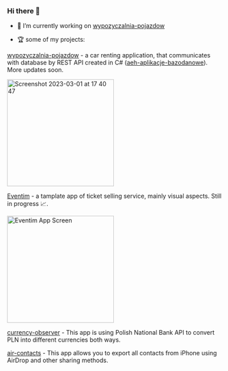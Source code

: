 ### Hi there 👋

- 🔭 I’m currently working on <a href="https://github.com/piotrwasx/wypozyczalnia-pojazdow">wypozyczalnia-pojazdow</a>

- 🏆 some of my projects:

<a href="https://github.com/piotrwasx/wypozyczalnia-pojazdow">wypozyczalnia-pojazdow</a> - a car renting application, that communicates with database by REST API created in C# (<a href="https://github.com/piotrwasx/aeh-aplikacje-bazodanowe">aeh-aplikacje-bazodanowe</a>). More updates soon.

<img width="250" alt="Screenshot 2023-03-01 at 17 40 47" src="https://user-images.githubusercontent.com/76405606/222204611-ae9d41e5-a165-484f-bd3f-25a8983308a7.png">

<a href="https://github.com/piotrwasx/Eventim">Eventim</a> - a tamplate app of ticket selling service, mainly visual aspects. Still in progress 📈.

<img width="250" alt="Eventim App Screen" src="https://user-images.githubusercontent.com/76405606/190483249-fe6f6c0d-641e-45dc-b4fc-51c90acc6ebd.png">

<a href="https://github.com/piotrwasx/currency-observer">currency-observer</a> - This app is using Polish National Bank API to convert PLN into different currencies both ways.

<a href="https://github.com/piotrwasx/air-contacts">air-contacts</a> - This app allows you to export all contacts from iPhone using AirDrop and other sharing methods. 

